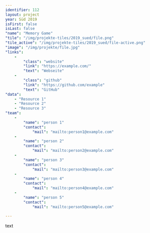 ```yaml
---
identifier: 112
layout: project
year: Süd 2019
isFirst: false
isLast: false
"name": "Memory Game"
"tile": "/img/projekte-tiles/2019_sued/file.png"
"tile_active": "/img/projekte-tiles/2019_sued/file-active.png"
"image": "/img/projekte/file.jpg"
"links":
    -
        "class": "website"
        "link": "https://example.com/"
        "text": "Webseite"
    -
        "class": "github"
        "link": "https://github.com/example"
        "text": "GitHub"
"data":
    - "Resource 1"
    - "Resource 2"
    - "Resource 3"
"team":
    -
        "name": "person 1"
        "contact":
            "mail": "mailto:person1@example.com"
    -
        "name": "person 2"
        "contact":
            "mail": "mailto:person2@example.com"
    -
        "name": "person 3"
        "contact":
            "mail": "mailto:person3@example.com"
    -
        "name": "person 4"
        "contact":
            "mail": "mailto:person4@example.com"
    -
        "name": "person 5"
        "contact":
            "mail": "mailto:person5@example.com"
           
---
```

text
